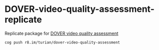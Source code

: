 # DOVER-video-quality-assessment-replicate

Replicate package for [DOVER video quality assessment](https://github.com/VQAssessment/DOVER)

```
cog push r8.im/turian/dover-video-quality-assessment
```
